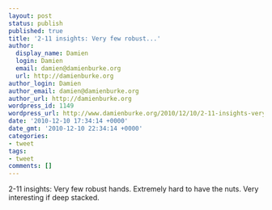 ```yaml
---
layout: post
status: publish
published: true
title: '2-11 insights: Very few robust...'
author:
  display_name: Damien
  login: Damien
  email: damien@damienburke.org
  url: http://damienburke.org
author_login: Damien
author_email: damien@damienburke.org
author_url: http://damienburke.org
wordpress_id: 1149
wordpress_url: http://www.damienburke.org/2010/12/10/2-11-insights-very-few-robust/
date: '2010-12-10 17:34:14 +0000'
date_gmt: '2010-12-10 22:34:14 +0000'
categories:
- tweet
tags:
- tweet
comments: []
---
```

<p>2-11 insights: Very few robust hands. Extremely hard to have the nuts. Very interesting if deep stacked.</p>
